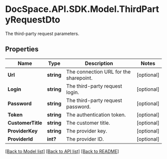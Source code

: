 # DocSpace.API.SDK.Model.ThirdPartyRequestDto
The third-party request parameters.

## Properties

Name | Type | Description | Notes
------------ | ------------- | ------------- | -------------
**Url** | **string** | The connection URL for the sharepoint. | [optional] 
**Login** | **string** | The third-party request login. | [optional] 
**Password** | **string** | The third-party request password. | [optional] 
**Token** | **string** | The authentication token. | [optional] 
**CustomerTitle** | **string** | The customer title. | [optional] 
**ProviderKey** | **string** | The provider key. | [optional] 
**ProviderId** | **int?** | The provider ID. | [optional] 

[[Back to Model list]](../README.md#documentation-for-models) [[Back to API list]](../README.md#documentation-for-api-endpoints) [[Back to README]](../README.md)

